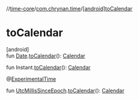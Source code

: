 //[time-core](../../index.md)/[com.chrynan.time](index.md)/[[android]toCalendar]([android]to-calendar.md)

# toCalendar

[android]\
fun [Date](https://developer.android.com/reference/kotlin/java/util/Date.html).[toCalendar]([android]to-calendar.md)(): [Calendar](https://developer.android.com/reference/kotlin/java/util/Calendar.html)

fun Instant.[toCalendar]([android]to-calendar.md)(): [Calendar](https://developer.android.com/reference/kotlin/java/util/Calendar.html)

@[ExperimentalTime](https://kotlinlang.org/api/latest/jvm/stdlib/kotlin.time/-experimental-time/index.html)

fun [UtcMillisSinceEpoch](-utc-millis-since-epoch/index.md#1361117230%2FExtensions%2F219598131).[toCalendar]([android]to-calendar.md)(): [Calendar](https://developer.android.com/reference/kotlin/java/util/Calendar.html)
